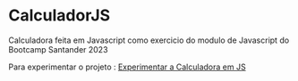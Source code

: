 # CalculadorJS
Calculadora feita em Javascript como exercicio do modulo de Javascript do Bootcamp Santander 2023

Para experimentar o projeto : <a href="https://calculadoraemjs.netlify.app/" target="_blank">Experimentar a Calculadora em JS </a>
